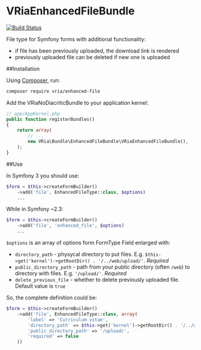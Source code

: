 VRiaEnhancedFileBundle
=============

[![Build Status](https://travis-ci.org/vria/enhanced-file.svg?branch=master)](https://travis-ci.org/vria/enhanced-file)

File type for Symfony forms with additional functionality:

- if file has been previously uploaded, the download link is rendered
- previously uploaded file can be deleted if new one is uploaded


##Installation

Using [Composer](http://packagist.org), run:
```sh
composer require vria/enhanced-file
```

Add the VRiaNoDiacriticBundle to your application kernel:

```php
// app/AppKernel.php
public function registerBundles()
{
    return array(
        // ...
        new VRia\Bundle\EnhancedFileBundle\VRiaEnhancedFileBundle(),
    );
}
```


##Use

In Symfony 3 you should use:

```php
$form = $this->createFormBuilder()
    ->add('file', EnhancedFileType::class, $options)
    ...
```

While in Symfony ~2.3:

```php
$form = $this->createFormBuilder()
    ->add('file', 'enhanced_file', $options)
    ...
```

`$options` is an array of options form FormType Field enlarged with:

- `directory_path` - physycal directory to put files. E.g. `$this->get('kernel')->getRootDir() . '/../web/upload/'`. *Required*
- `public_directory_path` - path from your public directory (often `/web`) to directory with files. E.g. `'/upload/'`. *Required*
- `delete_previous_file` - whether to delete previously uploaded file. Default value is `true`

So, the complete definition could be:

```php
$form = $this->createFormBuilder()
    ->add('file', EnhancedFileType::class, array(
        'label' => 'Curriculum vitae',
        'directory_path' => $this->get('kernel')->getRootDir() . '/../web/upload/',
        'public_directory_path' => '/upload/',
        'required' => false
    ))
```
